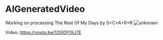 # AIGeneratedVideo
 
 Working on processing The Rest Of My Days by S+C+A+R+R
![unknown](https://user-images.githubusercontent.com/58445029/155299413-0ad33736-d33b-4b8d-8d3f-00ba32ad6c1f.png)

Video: https://youtu.be/12I0OYIXJ7E
